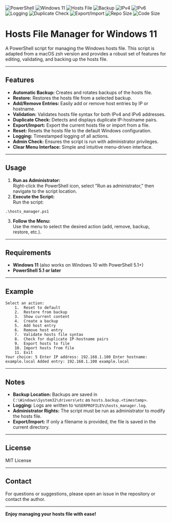 ![PowerShell](https://img.shields.io/badge/PowerShell-5391FE?style=flat&logo=powershell&logoColor=white)
![Windows 11](https://img.shields.io/badge/Windows%2011-0078D4?style=flat&logo=windows&logoColor=white)
![Hosts File](https://img.shields.io/badge/Hosts%20File-✓-purple)
![Backup](https://img.shields.io/badge/Backup-✓-orange)
![IPv4](https://img.shields.io/badge/IPv4-✓-yellowgreen)
![IPv6](https://img.shields.io/badge/IPv6-✓-lightblue)
![Logging](https://img.shields.io/badge/Logging-✓-blue)
![Duplicate Check](https://img.shields.io/badge/Duplicate%20Check-✓-green)
![Export/Import](https://img.shields.io/badge/Export%2FImport-✓-pink)
![Repo Size](https://img.shields.io/github/repo-size/VioletSoul/Hosts_manager_win64)
![Code Size](https://img.shields.io/github/languages/code-size/VioletSoul/Hosts_manager_win64)


# Hosts File Manager for Windows 11

A PowerShell script for managing the Windows hosts file. This script is adapted from a macOS zsh version and provides a robust set of features for editing, validating, and backing up the hosts file.

---

## Features

- **Automatic Backup:** Creates and rotates backups of the hosts file.
- **Restore:** Restores the hosts file from a selected backup.
- **Add/Remove Entries:** Easily add or remove host entries by IP or hostname.
- **Validation:** Validates hosts file syntax for both IPv4 and IPv6 addresses.
- **Duplicate Check:** Detects and displays duplicate IP-hostname pairs.
- **Export/Import:** Export the current hosts file or import from a file.
- **Reset:** Resets the hosts file to the default Windows configuration.
- **Logging:** Timestamped logging of all actions.
- **Admin Check:** Ensures the script is run with administrator privileges.
- **Clear Menu Interface:** Simple and intuitive menu-driven interface.

---

## Usage

1. **Run as Administrator:**  
   Right-click the PowerShell icon, select "Run as administrator," then navigate to the script location.
2. **Execute the Script:**  
   Run the script:  
```
.\hosts_manager.ps1
```
3. **Follow the Menu:**  
   Use the menu to select the desired action (add, remove, backup, restore, etc.).

---

## Requirements

- **Windows 11** (also works on Windows 10 with PowerShell 5.1+)
- **PowerShell 5.1 or later**

---

## Example
```
Select an action:
	1.	Reset to default
	2.	Restore from backup
	3.	Show current content
	4.	Create a backup
	5.	Add host entry
	6.	Remove host entry
	7.	Validate hosts file syntax
	8.	Check for duplicate IP-hostname pairs
	9.	Export hosts to file
	10.	Import hosts from file
	11.	Exit
Your choice: 5 Enter IP address: 192.168.1.100 Enter hostname: example.local Added entry: 192.168.1.100 example.local
```

---

## Notes

- **Backup Location:** Backups are saved in `C:\Windows\System32\drivers\etc` as `hosts.backup.<timestamp>`.
- **Logging:** Logs are written to `%USERPROFILE%\hosts_manager.log`.
- **Administrator Rights:** The script must be run as administrator to modify the hosts file.
- **Export/Import:** If only a filename is provided, the file is saved in the current directory.

---

## License

MIT License

---

## Contact

For questions or suggestions, please open an issue in the repository or contact the author.

---

**Enjoy managing your hosts file with ease!**
